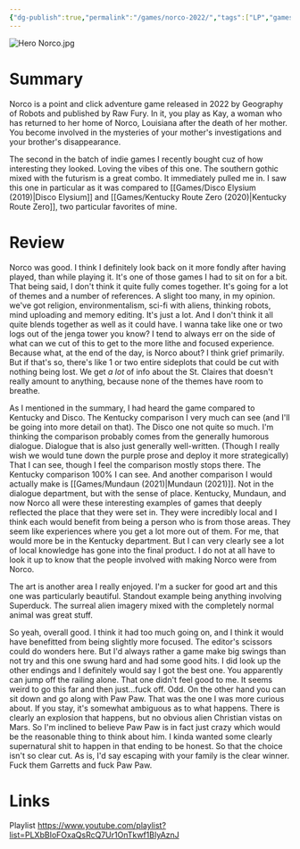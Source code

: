 ```yaml
---
{"dg-publish":true,"permalink":"/games/norco-2022/","tags":["LP","games"],"created":"2024-07-11","updated":"2024-08-19"}
---
```



![Hero Norco.jpg](/img/user/Attachments/Hero%20Norco.jpg)

# Summary

Norco is a point and click adventure game released in 2022 by Geography of Robots and published by Raw Fury. In it, you play as Kay, a woman who has returned to her home of Norco, Louisiana after the death of her mother. You become involved in the mysteries of your mother's investigations and your brother's disappearance.

The second in the batch of indie games I recently bought cuz of how interesting they looked. Loving the vibes of this one. The southern gothic mixed with the futurism is a great combo. It immediately pulled me in. I saw this one in particular as it was compared to [[Games/Disco Elysium (2019)\|Disco Elysium]] and [[Games/Kentucky Route Zero (2020)\|Kentucky Route Zero]], two particular favorites of mine.

# Review

Norco was good. I think I definitely look back on it more fondly after having played, than while playing it. It's one of those games I had to sit on for a bit. That being said, I don't think it quite fully comes together. It's going for a lot of themes and a number of references. A slight too many, in my opinion. we've got religion, environmentalism, sci-fi with aliens, thinking robots, mind uploading and memory editing. It's just a lot. And I don't think it all quite blends together as well as it could have. I wanna take like one or two logs out of the jenga tower you know? I tend to always err on the side of what can we cut of this to get to the more lithe and focused experience. Because what, at the end of the day, is Norco about? I think grief primarily. But if that's so, there's like 1 or two entire sideplots that could be cut with nothing being lost. We get *a lot* of info about the St. Claires that doesn't really amount to anything, because none of the themes have room to breathe.

As I mentioned in the summary, I had heard the game compared to Kentucky and Disco. The Kentucky comparison I very much can see (and I'll be going into more detail on that). The Disco one not quite so much. I'm thinking the comparison probably comes from the generally humorous dialogue. Dialogue that is also just generally well-written. (Though I really wish we would tune down the purple prose and deploy it more strategically) That I can see, though I feel the comparison mostly stops there. The Kentucky comparison 100% I can see. And another comparison I would actually make is [[Games/Mundaun (2021)\|Mundaun (2021)]]. Not in the dialogue department, but with the sense of place. Kentucky, Mundaun, and now Norco all were these interesting examples of games that deeply reflected the place that they were set in. They were incredibly local and I think each would benefit from being a person who is from those areas. They seem like experiences where you get a lot more out of them. For me, that would more be in the Kentucky department. But I can very clearly see a lot of local knowledge has gone into the final product. I do not at all have to look it up to know that the people involved with making Norco were from Norco.

The art is another area I really enjoyed. I'm a sucker for good art and this one was particularly beautiful. Standout example being anything involving Superduck. The surreal alien imagery mixed with the completely normal animal was great stuff.

So yeah, overall good. I think it had too much going on, and I think it would have benefitted from being slightly more focused. The editor's scissors could do wonders here. But I'd always rather a game make big swings than not try and this one swung hard and had some good hits. I did look up the other endings and I definitely would say I got the best one. You apparently can jump off the railing alone. That one didn't feel good to me. It seems weird to go this far and then just...fuck off. Odd. On the other hand you can sit down and go along with Paw Paw. That was the one I was more curious about. If you stay, it's somewhat ambiguous as to what happens. There is clearly an explosion that happens, but no obvious alien Christian vistas on Mars. So I'm inclined to believe Paw Paw is in fact just crazy which would be the reasonable thing to think about him. I kinda wanted some clearly supernatural shit to happen in that ending to be honest. So that the choice isn't so clear cut. As is, I'd say escaping with your family is the clear winner. Fuck them Garretts and fuck Paw Paw.

# Links

Playlist https://www.youtube.com/playlist?list=PLXbBIoFOxaQsRcQ7Ur1OnTkwf1BIyAznJ

